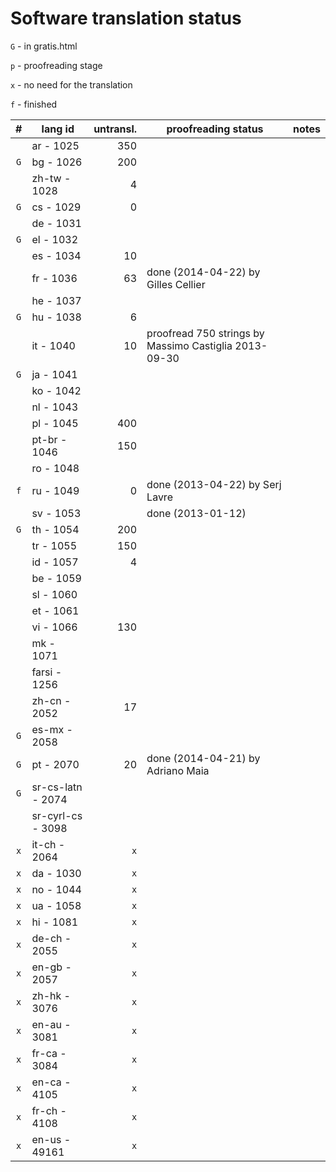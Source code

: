 

Software translation status
===========================

`G` - in gratis.html

`p` - proofreading stage

`x` - no need for the translation

`f` - finished

|  #  |      lang id      | untransl. |                  proofreading status                  | notes |
| :-: | ----------------- | --------: | ----------------------------------------------------- | ----- |
|     | ar - 1025         |       350 |                                                       |       |
| `G` | bg - 1026         |       200 |                                                       |       |
|     | zh-tw - 1028      |         4 |                                                       |       |
| `G` | cs - 1029         |         0 |                                                       |       |
|     | de - 1031         |           |                                                       |       |
| `G` | el - 1032         |           |                                                       |       |
|     | es - 1034         |        10 |                                                       |       |
|     | fr - 1036         |        63 | done (2014-04-22) by Gilles Cellier                   |       |
|     | he - 1037         |           |                                                       |       |
| `G` | hu - 1038         |         6 |                                                       |       |
|     | it - 1040         |        10 | proofread 750 strings by Massimo Castiglia 2013-09-30 |       |
| `G` | ja - 1041         |           |                                                       |       |
|     | ko - 1042         |           |                                                       |       |
|     | nl - 1043         |           |                                                       |       |
|     | pl - 1045         |       400 |                                                       |       |
|     | pt-br - 1046      |       150 |                                                       |       |
|     | ro - 1048         |           |                                                       |       |
| `f` | ru - 1049         |         0 | done (2013-04-22) by Serj Lavre                       |       |
|     | sv - 1053         |           | done (2013-01-12)                                     |       |
| `G` | th - 1054         |       200 |                                                       |       |
|     | tr - 1055         |       150 |                                                       |       |
|     | id - 1057         |         4 |                                                       |       |
|     | be - 1059         |           |                                                       |       |
|     | sl - 1060         |           |                                                       |       |
|     | et - 1061         |           |                                                       |       |
|     | vi - 1066         |       130 |                                                       |       |
|     | mk - 1071         |           |                                                       |       |
|     | farsi - 1256      |           |                                                       |       |
|     | zh-cn - 2052      |        17 |                                                       |       |
| `G` | es-mx - 2058      |           |                                                       |       |
| `G` | pt - 2070         |        20 | done (2014-04-21) by Adriano Maia                     |       |
| `G` | sr-cs-latn - 2074 |           |                                                       |       |
|     | sr-cyrl-cs - 3098 |           |                                                       |       |
| `x` | it-ch - 2064      |       `x` |                                                       |       |
| `x` | da - 1030         |       `x` |                                                       |       |
| `x` | no - 1044         |       `x` |                                                       |       |
| `x` | ua - 1058         |       `x` |                                                       |       |
| `x` | hi - 1081         |       `x` |                                                       |       |
| `x` | de-ch - 2055      |       `x` |                                                       |       |
| `x` | en-gb - 2057      |       `x` |                                                       |       |
| `x` | zh-hk - 3076      |       `x` |                                                       |       |
| `x` | en-au - 3081      |       `x` |                                                       |       |
| `x` | fr-ca - 3084      |       `x` |                                                       |       |
| `x` | en-ca - 4105      |       `x` |                                                       |       |
| `x` | fr-ch - 4108      |       `x` |                                                       |       |
| `x` | en-us - 49161     |       `x` |                                                       |       |
